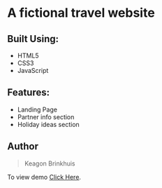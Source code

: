# A fictional travel website

## Built Using:

- HTML5
- CSS3
- JavaScript

## Features:

- Landing Page
- Partner info section
- Holiday ideas section

## Author

> Keagon Brinkhuis

To view demo [Click Here](https://keagon98.github.io/dreamshare-webpage.io/).